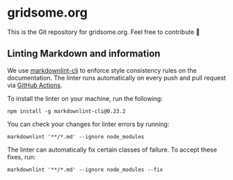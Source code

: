 # gridsome.org  

This is the Git repository for gridsome.org. Feel free to contribute 🥳

## Linting Markdown and information

We use [markdownlint-cli](https://www.npmjs.com/package/markdownlint-cli) to enforce style consistency rules on the documentation. The linter runs automatically on every push and pull request via [GitHub Actions](https://docs.github.com/en/actions).

To install the linter on your machine, run the following:

```shell
npm install -g markdownlint-cli@0.23.2
```

You can check your changes for linter errors by running:

```shell
markdownlint '**/*.md' --ignore node_modules
```

The linter can automatically fix certain classes of failure. To accept these fixes, run:

```shell
markdownlint '**/*.md' --ignore node_modules --fix
```
